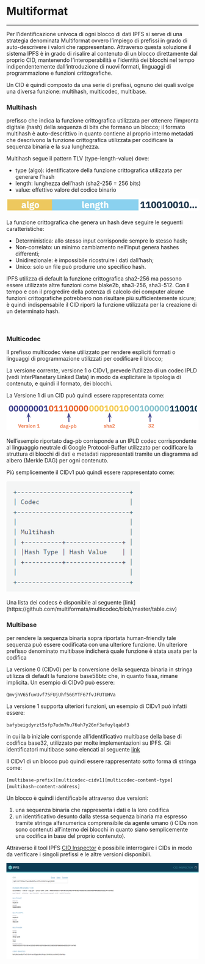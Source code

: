 <div class="text-center">
    <h1>Multiformat</h1>
    <hr>
</div>

Per l’identificazione univoca di ogni blocco di dati IPFS si serve di una strategia denominata Multiformat ovvero l’impiego di prefissi in grado di auto-descrivere i valori che rappresentano. Attraverso questa soluzione il sistema IPFS è in grado di risalire al contenuto di un blocco direttamente dal proprio CID, mantenendo l’interoperabilità e l’identità dei blocchi nel tempo indipendentemente dall’introduzione di nuovi formati, linguaggi di programmazione e funzioni crittografiche. 

Un CID è quindi composto da una serie di prefissi, ognuno dei quali svolge una diversa funzione: multihash, multicodec, multibase.

<h3>Multihash</h3>

prefisso che indica la funzione crittografica utilizzata per ottenere l’impronta digitale (hash) della sequenza di bits che formano un blocco; il formato multihash è auto-descrittivo in quanto contiene al proprio interno metadati che descrivono la funzione crittografica utilizzata per codificare la sequenza binaria e la sua lunghezza. 
    
Multihash segue il pattern TLV (type-length-value) dove:

- type (algo): identificatore della funzione crittografica utilizzata per generare l’hash
- length: lunghezza dell’hash (sha2-256 = 256 bits)
- value: effettivo valore del codice binario

<div class="text-center">
    <img src="docs/ipfs/img/cid-anatomy-1.png">
</div>
<br>
La funzione crittografica che genera un hash deve seguire le seguenti caratteristiche:

- Deterministica: allo stesso input corrisponde sempre lo stesso hash;
- Non-correlato: un minimo cambiamento nell’input genera hashes differenti;
- Unidirezionale: è impossibile ricostruire i dati dall’hash;
- Unico: solo un file può produrre uno specifico hash.

IPFS utilizza di default la funzione crittografica sha2-256 ma possono essere utilizzate altre funzioni come blake2b, sha3-256, sha3-512. Con il tempo e con il progredire della potenza di calcolo dei computer alcune funzioni crittografiche potrebbero non risultare più sufficientemente sicure; è quindi indispensabile il CID riporti la funzione utilizzata per la creazione di un determinato hash.

<br>
<h3>Multicodec</h3>

Il prefisso multicodec viene utilizzato per rendere espliciti formati o linguaggi di programmazione utilizzati per codificare il blocco; 

La versione corrente, versione 1 o CIDv1, prevede l’utilizzo di un codec IPLD (vedi InterPlanetary Linked Data) in modo da esplicitare la tipologia di contenuto, e quindi il formato, dei blocchi.

La Versione 1 di un CID può quindi essere rappresentata come: 
<br>
<div class="text-center">
    <img src="docs/ipfs/img/cid-anatomy-2.png">
</div>
<br>
Nell’esempio riportato dag-pb corrisponde a un IPLD codec corrispondente al linguaggio neutrale di Google Protocol-Buffer utilizzato per codificare la struttura di blocchi di dati e metadati rappresentati tramite un diagramma ad albero (Merkle DAG) per ogni contenuto.

Più semplicemente il CIDv1 può quindi essere rappresentato come:
<br>
<div class="text-center">
    <img src="docs/ipfs/img/cid.png" style="width: 25em;">
</div>
<br>
Una lista dei codecs è disponibile al seguente [link](https://github.com/multiformats/multicodec/blob/master/table.csv)

<br>
<h3>Multibase</h3>

per rendere la sequenza binaria sopra riportata human-friendly tale sequenza può essere codificata con una ulteriore funzione. Un ulteriore prefisso denominato multibase indicherà quale funzione è stata usata per la codifica

La versione 0 (CIDv0) per la conversione della sequenza binaria in stringa utilizza di default la funzione base58btc che, in quanto fissa, rimane implicita. Un esempio di CIDv0 può essere:

<div class="text-center">
    <code>QmvjhV65fuvUvf75FUjUhf56GYTF67fvJFUTUHVa</code>
</div>
    
La versione 1 supporta ulteriori funzioni, un esempio di CIDv1 può infatti essere:

<div class="text-center">
    <code>bafybeigdyrzt5sfp7udm7hu76uh7y26nf3efuylqabf3</code>
</div>

in cui la b iniziale corrisponde all'identificativo multibase della base di codifica base32, utilizzato per molte implementazioni su IPFS. Gli identificatori multibase sono elencati al seguente [link](https://github.com/multiformats/multibase/blob/master/multibase.csv)

Il CIDv1 di un blocco può quindi essere rappresentato sotto forma di stringa come:

<div class="text-center">
    <code>[multibase-prefix][multicodec-cidv1][multicodec-content-type][multihash-content-address]</code>
</div>

Un blocco è quindi identificabile attraverso due versioni:

1. una sequenza binaria che rappresenta i dati e la loro codifica
2. un identificativo desunto dalla stessa sequenza binaria ma espresso tramite stringa alfanumerica comprensibile da agente umano (i CIDs non sono contenuti all’interno dei blocchi in quanto siano semplicemente una codifica in base del proprio contenuto).

Attraverso il tool IPFS [CID Inspector](https://cid.ipfs.tech/) è possibile interrogare i CIDs in modo da verificare i singoli prefissi e le altre versioni disponibili.
<br>
<div class="text-center">
    <img src="docs/ipfs/img/cid-inspector.png">
</div>
